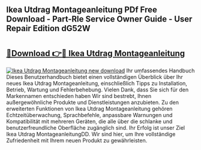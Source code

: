 ## Ikea Utdrag Montageanleitung PDf Free Download - Part-Rle Service Owner Guide - User Repair Edition dG52W

# <h2><a href="http://df6wnsc.blite.top/?on=Ikea+Utdrag+Montageanleitung">🔗Download 👉🔴 Ikea Utdrag Montageanleitung</a></h2>

[![Ikea Utdrag Montageanleitung new download](https://i.imgur.com/lujVjoI.png)](http://df6wnsc.blite.top/?on=Ikea+Utdrag+Montageanleitung)
Ihr umfassendes Handbuch Dieses Benutzerhandbuch bietet einen vollständigen Überblick über Ihr neues Ikea Utdrag Montageanleitung, einschließlich Tipps zu Installation, Betrieb, Wartung und Fehlerbehebung. Vielen Dank, dass Sie sich für den Markennamen entschieden haben Wir sind bestrebt, Ihnen außergewöhnliche Produkte und Dienstleistungen anzubieten. Zu den erweiterten Funktionen von Ikea Utdrag Montageanleitung gehören Echtzeitüberwachung, Sprachbefehle, anpassbare Warnungen und Kompatibilität mit mehreren Geräten, die alle über die schlanke und benutzerfreundliche Oberfläche zugänglich sind. Ihr Erfolg ist unser Ziel Ikea Utdrag MontageanleitungDD. Wir sind hier, um Ihre vollständige Zufriedenheit mit Ihrem neuen Produkt zu gewährleisten.
